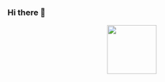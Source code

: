 ### Hi there 👋

<div id="header" align="center">
  <img src="[https://i.ibb.co/cx9yS3v/Habibullah-Bahar-1.png](https://user-images.githubusercontent.com/96808911/211027078-390c50b7-f2ef-4eb5-9c5a-6b35430fd0ac.png)" width="100"/>
</div>

